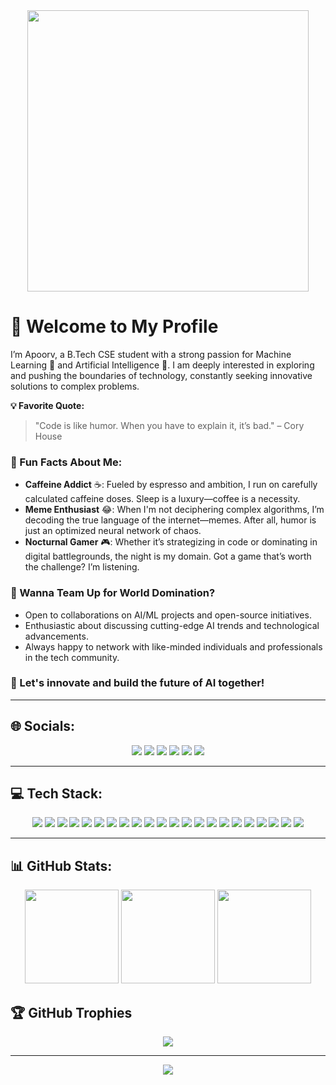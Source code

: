 <div align="center">
  <img height="450" src="https://media.giphy.com/media/o2KLYPem407CM/giphy.gif?cid=790b7611kz7pl1mlt5r44cw6yvxpcjr8l9oh17kdrp8j4u5v&ep=v1_gifs_search&rid=giphy.gif&ct=g" />
</div>

<h1>👋 Welcome to My Profile </h1>
<p>I’m Apoorv, a B.Tech CSE student with a strong passion for Machine Learning 🤖 and Artificial Intelligence 🧠. I am deeply interested in exploring and pushing the boundaries of technology, constantly seeking innovative solutions to complex problems.</p>

<p><strong>💡 Favorite Quote:</strong></p>
<blockquote>
  "Code is like humor. When you have to explain it, it’s bad." – Cory House<br>
</blockquote>

<h3>🌟 Fun Facts About Me:</h3>
<ul>
  <li><strong>Caffeine Addict</strong> ☕: Fueled by espresso and ambition, I run on carefully calculated caffeine doses. Sleep is a luxury—coffee is a necessity.</li>
  <li><strong>Meme Enthusiast</strong> 😂: When I'm not deciphering complex algorithms, I’m decoding the true language of the internet—memes. After all, humor is just an optimized neural network of chaos.</li>
  <li><strong>Nocturnal Gamer</strong> 🎮: Whether it’s strategizing in code or dominating in digital battlegrounds, the night is my domain. Got a game that’s worth the challenge? I’m listening.</li>
</ul>

<h3>🤝 Wanna Team Up for World Domination?</h3>
<ul>
  <li>Open to collaborations on AI/ML projects and open-source initiatives.</li>
  <li>Enthusiastic about discussing cutting-edge AI trends and technological advancements.</li>
  <li>Always happy to network with like-minded individuals and professionals in the tech community.  </li>
</ul>

<h3>🚀 Let's innovate and build the future of AI together! </h3>

<hr>

<h2>🌐 Socials:</h2>

<div align="center">
  <a href="https://instagram.com/apoorv.24"><img src="https://img.shields.io/badge/Instagram-%23E4405F.svg?style=for-the-badge&logo=Instagram&logoColor=white"></a> 
  <a href="https://linkedin.com/in/apoorvpatidar24"><img src="https://img.shields.io/badge/LinkedIn-%230077B5.svg?style=for-the-badge&logo=linkedin&logoColor=white"></a>
  <a href="mailto:apoorvpatidar.ap24@gmail.com"><img src="https://img.shields.io/badge/Gmail-D14836?style=for-the-badge&logo=gmail&logoColor=white"></a>
  <a href="https://www.kaggle.com/ApoorvPatidar24"><img src="https://img.shields.io/badge/Kaggle-20BEFF?style=for-the-badge&logo=kaggle&logoColor=white"></a>
  <a href="https://codeforces.com/profile/Apoorv24"><img src="https://img.shields.io/badge/Codeforces-1F8ACB?style=for-the-badge&logo=codeforces&logoColor=white"></a>
  <a href="https://leetcode.com/ApoorvPatidar"><img src="https://img.shields.io/badge/LeetCode-FFA116?style=for-the-badge&logo=leetcode&logoColor=white"></a>
</div>

<hr>

<h2>💻 Tech Stack:</h2>

<div align="center">
  <img src="https://img.shields.io/badge/c++-%2300599C.svg?style=flat-square&logo=c%2B%2B&logoColor=white" />
  <img src="https://img.shields.io/badge/python-3670A0?style=flat-square&logo=python&logoColor=ffdd54" />
  <img src="https://img.shields.io/badge/Swift-F54A2A?style=flat-square&logo=swift&logoColor=white" />
  <img src="https://img.shields.io/badge/Flask-%23000.svg?style=flat-square&logo=flask&logoColor=white" />
  <img src="https://img.shields.io/badge/FastAPI-009688?style=flat-square&logo=fastapi&logoColor=white" />
  <img src="https://img.shields.io/badge/Streamlit-FF4B4B?style=flat-square&logo=streamlit&logoColor=white" />
  <img src="https://img.shields.io/badge/OpenCV-%23white.svg?style=flat-square&logo=opencv&logoColor=white" />
  <img src="https://img.shields.io/badge/TensorFlow-%23FF6F00.svg?style=flat-square&logo=TensorFlow&logoColor=white" />
  <img src="https://img.shields.io/badge/PyTorch-%23EE4C2C.svg?style=flat-square&logo=PyTorch&logoColor=white" />
  <img src="https://img.shields.io/badge/Keras-%23D00000.svg?style=flat-square&logo=Keras&logoColor=white" />
  <img src="https://img.shields.io/badge/scikit--learn-%23F7931E.svg?style=flat-square&logo=scikit-learn&logoColor=white" />
  <img src="https://img.shields.io/badge/numpy-%23013243.svg?style=flat-square&logo=numpy&logoColor=white" />
  <img src="https://img.shields.io/badge/pandas-%23150458.svg?style=flat-square&logo=pandas&logoColor=white" />
  <img src="https://img.shields.io/badge/SciPy-%230C55A5.svg?style=flat-square&logo=scipy&logoColor=%white" />
  <img src="https://img.shields.io/badge/Plotly-%233F4F75.svg?style=flat-square&logo=plotly&logoColor=white" />
  <img src="https://img.shields.io/badge/Matplotlib-%23ffffff.svg?style=flat-square&logo=Matplotlib&logoColor=black" />
  <img src="https://img.shields.io/badge/MongoDB-%234ea94b.svg?style=flat-square&logo=mongodb&logoColor=white" />
  <img src="https://img.shields.io/badge/MySQL-4479A1.svg?style=flat-square&logo=mysql&logoColor=white" />
  <img src="https://img.shields.io/badge/Postgres-%23316192.svg?style=flat-square&logo=postgresql&logoColor=white" />
  <img src="https://img.shields.io/badge/AWS-%23232F3E.svg?style=flat-square&logo=amazon-aws&logoColor=white" />
  <img src="https://img.shields.io/badge/Git-%23F05033.svg?style=flat-square&logo=git&logoColor=white" />
  <img src="https://img.shields.io/badge/GitHub-%23121011.svg?style=flat-square&logo=github&logoColor=white" />
</div>

<hr>

<h2>📊 GitHub Stats:</h2>

<div align="center">
  <img src="https://github-readme-stats.vercel.app/api?username=ApoorvPatidar&theme=gotham&hide_border=false&include_all_commits=false&count_private=false" height="150" />
  <img src="https://github-readme-streak-stats.herokuapp.com/?user=ApoorvPatidar&theme=gotham&hide_border=false" height="150" />
  <img src="https://github-readme-stats.vercel.app/api/top-langs/?username=ApoorvPatidar&theme=gotham&hide_border=false&include_all_commits=false&count_private=false&layout=compact" height="150" />
</div>

<h2>🏆 GitHub Trophies</h2>

<div align="center">
  <img src="https://github-profile-trophy.vercel.app/?username=ApoorvPatidar&theme=radical&no-frame=false&no-bg=true&margin-w=4" />
</div>

<hr>

<div align="center">
  <a href="https://visitcount.itsvg.in">
    <img src="https://visitcount.itsvg.in/api?id=ApoorvPatidar&icon=2&color=12" />
  </a>
</div>
